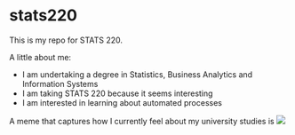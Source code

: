 # stats220

This is my repo for STATS 220. 

A little about me:

- I am undertaking a degree in Statistics, Business Analytics and Information Systems
- I am taking STATS 220 because it seems interesting
- I am interested in learning about automated processes

A meme that captures how I currently feel about my university studies is ![](https://media1.tenor.com/m/wCDgXWspLF0AAAAd/snoopy-peanuts.gif)
